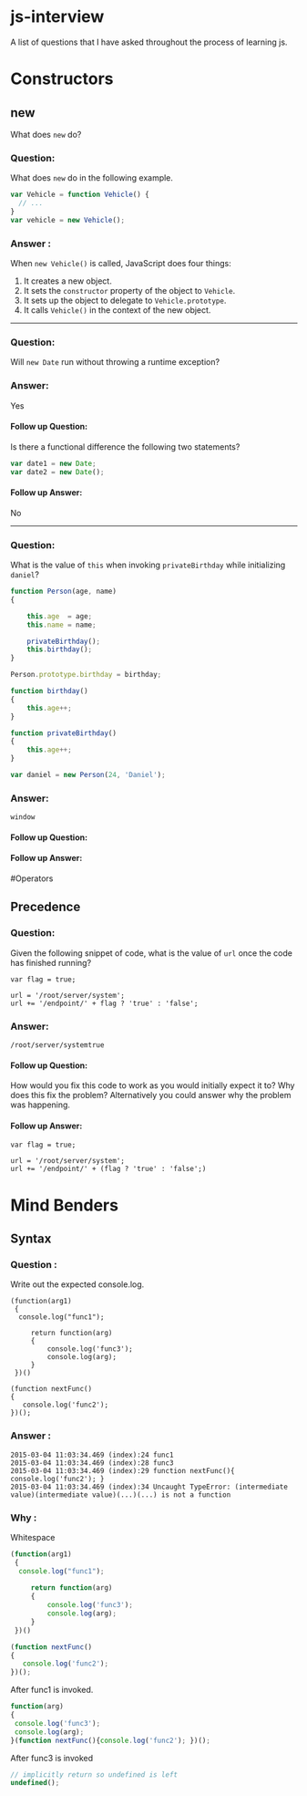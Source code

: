 js-interview
============
A list of questions that I have asked throughout the process of learning js.

# Constructors

## new

What does `new` do?

### Question:

What does `new` do in the following example.

```js
var Vehicle = function Vehicle() {
  // ...
}
var vehicle = new Vehicle();
```
### Answer : 

When `new Vehicle()` is called, JavaScript does four things:

1. It creates a new object.
2. It sets the `constructor` property of the object to `Vehicle`.
3. It sets up the object to delegate to `Vehicle.prototype`.
4. It calls `Vehicle()` in the context of the new object.

---

### Question:

Will  `new Date` run without throwing a runtime exception?

### Answer:

Yes

#### Follow up Question:
Is there a functional difference the following two statements?
```javascript
var date1 = new Date;
var date2 = new Date();
```

#### Follow up Answer:
No

---

### Question:

What is the value of `this` when invoking `privateBirthday` while initializing `daniel`?

```javascript
function Person(age, name)
{

	this.age  = age;
	this.name = name;

	privateBirthday();
	this.birthday();
}

Person.prototype.birthday = birthday;

function birthday()
{
	this.age++;
}

function privateBirthday()
{
	this.age++;
}

var daniel = new Person(24, 'Daniel');
```

### Answer:

`window`

#### Follow up Question:

#### Follow up Answer:

#Operators
## Precedence

### Question:
Given the following snippet of code, what is the value of `url` once the code has finished running?
```
var flag = true;

url = '/root/server/system';
url += '/endpoint/' + flag ? 'true' : 'false';
```
### Answer:

`/root/server/systemtrue`

#### Follow up Question:

How would you fix this code to work as you would initially expect it to? Why does this fix the problem? Alternatively you could answer why the problem was happening.

#### Follow up Answer:

```
var flag = true;

url = '/root/server/system';
url += '/endpoint/' + (flag ? 'true' : 'false';)
```

# Mind Benders

## Syntax 

### Question :

Write out the expected console.log.

```
(function(arg1)
 {
  console.log("func1");
     
     return function(arg)
     {
         console.log('func3');
         console.log(arg);
     }
 })()

(function nextFunc()
{
   console.log('func2'); 
})();
```

### Answer :

```
2015-03-04 11:03:34.469 (index):24 func1
2015-03-04 11:03:34.469 (index):28 func3
2015-03-04 11:03:34.469 (index):29 function nextFunc(){ console.log('func2'); }
2015-03-04 11:03:34.469 (index):34 Uncaught TypeError: (intermediate value)(intermediate value)(...)(...) is not a function
```

### Why :

Whitespace

```js
(function(arg1)
 {
  console.log("func1");
     
     return function(arg)
     {
         console.log('func3');
         console.log(arg);
     }
 })()

(function nextFunc()
{
   console.log('func2'); 
})();
```
After func1 is invoked.
```js
function(arg)
{
 console.log('func3');
 console.log(arg);
}(function nextFunc(){console.log('func2'); })();
```

After func3 is invoked 
```js
// implicitly return so undefined is left
undefined();
```


